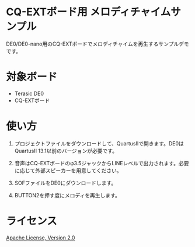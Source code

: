 CQ-EXTボード用 メロディチャイムサンプル
=======================================

DE0/DE0-nano用のCQ-EXTボードでメロディチャイムを再生するサンプルデモです。


対象ボード
==========

- Terasic DE0
- CQ-EXTボード


使い方
======

1. プロジェクトファイルをダウンロードして、QuartusIIで開きます。DE0はQuartusII 13.1以前のバージョンが必要です。

2. 音声はCQ-EXTボードのφ3.5ジャックからLINEレベルで出力されます。必要に応じて外部スピーカーを用意してください。

3. SOFファイルをDE0にダウンロードします。

4. BUTTON2を押す度にメロディを再生します。


ライセンス
=========

[Apache License, Version 2.0](http://www.apache.org/licenses/LICENSE-2.0)
